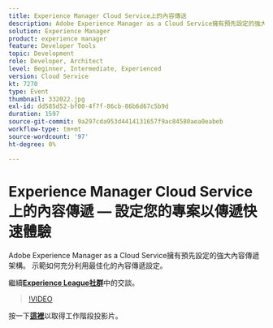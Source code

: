 ```yaml
---
title: Experience Manager Cloud Service上的內容傳送
description: Adobe Experience Manager as a Cloud Service擁有預先設定的強大內容傳遞架構。 示範如何充分利用最佳化的內容傳遞設定。 此工作階段屬於Adobe Developers Live內容事件的一部分。
solution: Experience Manager
product: experience manager
feature: Developer Tools
topic: Development
role: Developer, Architect
level: Beginner, Intermediate, Experienced
version: Cloud Service
kt: 7270
type: Event
thumbnail: 332022.jpg
exl-id: dd585d52-bf00-4f7f-86cb-86b6d67c5b9d
duration: 1597
source-git-commit: 9a297cda953d4414131657f9ac84580aea0eabeb
workflow-type: tm+mt
source-wordcount: '97'
ht-degree: 0%

---
```


# Experience Manager Cloud Service上的內容傳遞 — 設定您的專案以傳遞快速體驗

Adobe Experience Manager as a Cloud Service擁有預先設定的強大內容傳遞架構。 示範如何充分利用最佳化的內容傳遞設定。

繼續&#x200B;**[Experience League社群](https://adobe.ly/36Yd3v6)**&#x200B;中的交談。

>[!VIDEO](https://video.tv.adobe.com/v/332022/?quality=12&learn=on&hidetitle=true)

按一下&#x200B;**[這裡](/help/adobe-developers-live/assets/content-delivery-on-aemcs.pdf)**&#x200B;以取得工作階段投影片。
